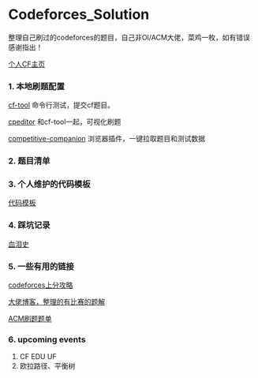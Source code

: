 # Codeforces_Solution

整理自己刷过的codeforces的题目，自己非OI/ACM大佬，菜鸡一枚，如有错误感谢指出！

[个人CF主页](https://codeforces.com/profile/Loser_Five)

### 1. 本地刷题配置

[cf-tool](https://github.com/xalanq/cf-tool) 命令行测试，提交cf题目。

[cpeditor](https://github.com/cpeditor/cpeditor) 和cf-tool一起，可视化刷题

[competitive-companion](https://github.com/jmerle/competitive-companion) 浏览器插件，一键拉取题目和测试数据

### 2. 题目清单



### 3. 个人维护的代码模板
[代码模板](CodeTemplate)

### 4. 踩坑记录

[血泪史](一些注意事项.md)

### 5. 一些有用的链接

[codeforces上分攻略](https://codeforces.com/blog/entry/53341)

[大佬博客，整理的有比赛的题解](https://cp-wiki.vercel.app/)

[ACM刷题题单](https://vjudge.net/article/752)

### 6. upcoming events

1. CF EDU UF
2. 欧拉路径、平衡树
